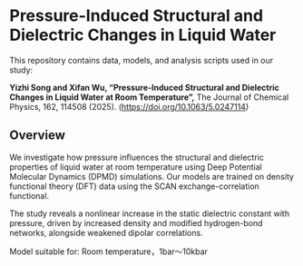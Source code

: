# Pressure-Induced Structural and Dielectric Changes in Liquid Water

This repository contains data, models, and analysis scripts used in our study:

**Yizhi Song and Xifan Wu, “Pressure-Induced Structural and Dielectric Changes in Liquid Water at Room Temperature”,** The Journal of Chemical Physics, 162, 114508 (2025). (https://doi.org/10.1063/5.0247114)

## Overview

We investigate how pressure influences the structural and dielectric properties of liquid water at room temperature using Deep Potential Molecular Dynamics (DPMD) simulations. Our models are trained on density functional theory (DFT) data using the SCAN exchange-correlation functional.

The study reveals a nonlinear increase in the static dielectric constant with pressure, driven by increased density and modified hydrogen-bond networks, alongside weakened dipolar correlations.

Model suitable for: Room temperature，1bar～10kbar
